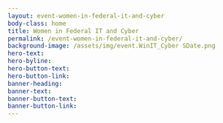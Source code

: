 ```yaml
---
layout: event-women-in-federal-it-and-cyber
body-class: home
title: Women in Federal IT and Cyber
permalink: /event-women-in-federal-it-and-cyber/
background-image: /assets/img/event.WinIT_Cyber SDate.png
hero-text:
hero-byline:
hero-button-text: 
hero-button-link: 
banner-heading: 
banner-text: 
banner-button-text: 
banner-button-link: 
---
```

